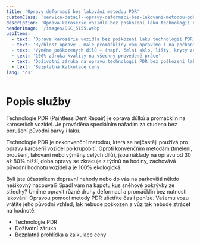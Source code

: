 ```yaml
---
title: 'Opravy deformací bez lakování metodou PDR'
customClass: 'service-detail--opravy-deformaci-bez-lakovani-metodou-pdr'
description: 'Oprava karosérie vozidla bez poškození laku technologií PDR'
headerImage: '/images/DSC_5155.webp'
uspItems:
  - text: 'Oprava karosérie vozidla bez poškození laku technologií PDR'
  - text: 'Rychlost opravy - malé promáčkliny vám opravíme i na počkání!'
  - text: 'Výměna poškozených dílů – (např. čelní sklo, lišty, kryty zrcátek...)'
  - text: '100% záruka kvality na všechny provedené práce'
  - text: 'Doživotní záruka na opravu technologií PDR bez poškození laku'
  - text: 'Bezplatná kalkulace ceny'
lang: 'cs'
---
```


# Popis služby

Technologie PDR (Paintless Dent Repair) je oprava důlků a promáčklin na karoseriích vozidel. Je prováděna speciálním nářadím za studena bez porušení původní barvy i laku.

Technologie PDR je nekonvenční metodou, která se nejčastěji používá pro opravy karoserií vozidel po krupobití. Oproti konvenčním metodám (tmelení, broušení, lakování nebo výměny celých dílů), jsou náklady na opravu od 30 až 80% nižší, doba opravy se zkracuje z týdnů na hodiny, zachovává původní hodnotu vozidel a je 100% ekologická.

Byli jste účastníkem dopravní nehody nebo do vás na parkovišti někdo nešikovný nacouval? Spadl vám na kapotu kus sněhové pokrývky ze střechy? Umíme opravit různé druhy deformací a promáčklin bez nutnosti lakování. Opravou pomocí metody PDR ušetříte čas i peníze. Vašemu vozu vrátíte jeho původní vzhled, lak nebude poškozen a vůz tak nebude ztrácet na hodnotě.

<ul>
  <li>Technologie PDR</li>
  <li>Doživotní záruka</li>
  <li>Bezplatná prohlídka a kalkulace ceny</li>
</ul>
